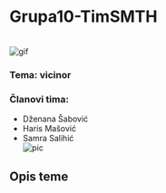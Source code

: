 # Grupa10-TimSMTH

\
![gif](https://media.giphy.com/media/l41YzQX6Zf3YgT4Ri/giphy.gif)

### Tema: vicinor
### Članovi tima:
- Dženana Šabović
- Haris Mašović 
- Samra Salihić
\
![pic](https://imgur.com/a/OYJLg)


## Opis teme


